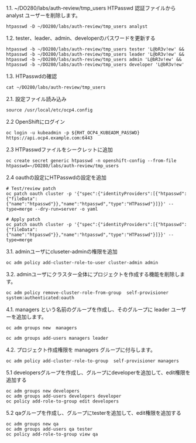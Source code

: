 1.1. ~/DO280/labs/auth-review/tmp_users HTPasswd 認証ファイルから analyst ユーザーを削除します。

```
htpasswd -D ~/DO280/labs/auth-review/tmp_users analyst
```

1.2. tester、leader、admin、developerのパスワードを更新する

```
htpasswd -b ~/DO280/labs/auth-review/tmp_users tester 'L@bR3v!ew' &&
htpasswd -b ~/DO280/labs/auth-review/tmp_users leader 'L@bR3v!ew' &&
htpasswd -b ~/DO280/labs/auth-review/tmp_users admin 'L@bR3v!ew' &&
htpasswd -b ~/DO280/labs/auth-review/tmp_users developer 'L@bR3v!ew' 
```

1.3. HTPasswdの確認

```
cat ~/DO280/labs/auth-review/tmp_users
```

2.1. 設定ファイル読み込み

```
source /usr/local/etc/ocp4.config
```

2.2 OpenShiftにログイン

```
oc login -u kubeadmin -p ${RHT_OCP4_KUBEADM_PASSWD} https://api.ocp4.example.com:6443
```

2.3 HTPasswdファイルをシークレットに追加

```
oc create secret generic htpasswd -n openshift-config --from-file htpasswd=~/DO280/labs/auth-review/tmp_users
```

2.4 oauthの設定にHTPasswdの設定を追加

```
# Test/review patch
oc patch oauth cluster -p '{"spec":{"identityProviders":[{"htpasswd":{"fileData":{"name":"htpasswd"}},"name":"htpasswd","type":"HTPasswd"}]}}' --type=merge --dry-run=server -o yaml

# Apply patch
oc patch oauth cluster -p '{"spec":{"identityProviders":[{"htpasswd":{"fileData":{"name":"htpasswd"}},"name":"htpasswd","type":"HTPasswd"}]}}' --type=merge
```

3.1. adminユーザにcluseter-adminの権限を追加

```
oc adm policy add-cluster-role-to-user cluster-admin admin
```

3.2. adminユーザにクラスター全体にプロジェクトを作成する機能を削除します。

```
oc adm policy remove-cluster-role-from-group  self-provisioner system:authenticated:oauth
```

4.1. managers という名前のグループを作成し、そのグループに leader ユーザーを追加します。

```
oc adm groups new  managers

oc adm groups add-users managers leader
```

4.2. プロジェクト作成権限を managers グループに付与します。

```
oc adm policy add-cluster-role-to-group  self-provisioner managers
```

5.1 developersグループを作成し、グループにdeveloperを追加して、edit権限を追加する

```
oc adm groups new developers 
oc adm groups add-users developers developer
oc policy add-role-to-group edit developers
```

5.2 qaグループを作成し、グループにtesterを追加して、edit権限を追加する

```
oc adm groups new qa 
oc adm groups add-users qa tester
oc policy add-role-to-group view qa
```
